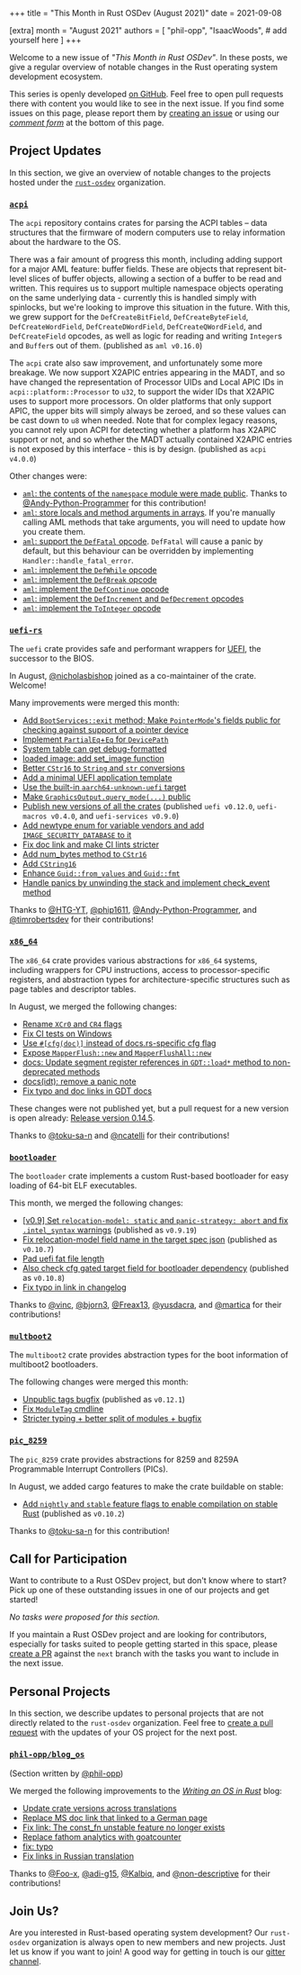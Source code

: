 +++
title = "This Month in Rust OSDev (August 2021)"
date = 2021-09-08

[extra]
month = "August 2021"
authors = [
    "phil-opp",
    "IsaacWoods",
    # add yourself here
]
+++

Welcome to a new issue of _"This Month in Rust OSDev"_. In these posts, we give a regular overview of notable changes in the Rust operating system development ecosystem.

<!-- more -->

This series is openly developed [on GitHub](https://github.com/rust-osdev/homepage/). Feel free to open pull requests there with content you would like to see in the next issue. If you find some issues on this page, please report them by [creating an issue](https://github.com/rust-osdev/homepage/issues/new) or using our <a href="#comment-form">_comment form_</a> at the bottom of this page.

<!--
    This is a draft for the upcoming "This Month in Rust OSDev (August 2021)" post.
    Feel free to create pull requests against the `next` branch to add your
    content here.
    Please take a look at the past posts on https://rust-osdev.com/ to see the
    general structure of these posts.
-->

## Project Updates

In this section, we give an overview of notable changes to the projects hosted under the [`rust-osdev`] organization.

[`rust-osdev`]: https://github.com/rust-osdev/about

### [`acpi`](https://github.com/rust-osdev/acpi)

The `acpi` repository contains crates for parsing the ACPI tables – data structures that the firmware of modern computers use to relay information about the hardware to the OS.

There was a fair amount of progress this month, including adding support for a major AML feature: buffer fields.
These are objects that represent bit-level slices of buffer objects, allowing a section of a buffer to be read and
written. This requires us to support multiple namespace objects operating on the same underlying data -
currently this is handled simply with spinlocks, but we're looking to improve this situation in the future.
With this, we grew support for the `DefCreateBitField`, `DefCreateByteField`, `DefCreateWordField`,
`DefCreateDWordField`, `DefCreateQWordField`, and `DefCreateField` opcodes, as well as logic for reading and
writing `Integer`s and `Buffer`s out of them. <span class="gray">(published as `aml v0.16.0`)</span>

The `acpi` crate also saw improvement, and unfortunately some more breakage. We now support X2APIC entries
appearing in the MADT, and so have changed the representation of Processor UIDs and Local APIC IDs in
`acpi::platform::Processor` to `u32`, to support the wider IDs that X2APIC uses to support more processors. On
older platforms that only support APIC, the upper bits will simply always be zeroed, and so these values can be
cast down to `u8` when needed. Note that for complex legacy reasons, you cannot rely upon ACPI for detecting
whether a platform has X2APIC support or not, and so whether the MADT actually contained X2APIC entries is not exposed
by this interface - this is by design. <span class="gray">(published as `acpi v4.0.0`)</span>

Other changes were:
- [`aml`: the contents of the `namespace` module were made public](https://github.com/rust-osdev/acpi/pull/107).
  Thanks to [@Andy-Python-Programmer](https://github.com/Andy-Python-Programmer) for this contribution!
- [`aml`: store locals and method arguments in arrays](https://github.com/rust-osdev/acpi/commit/c1597aba3d39344834292637fb81e2f2971d6c04). If you're manually calling AML methods
  that take arguments, you will need to update how you create them.
- [`aml`: support the `DefFatal` opcode](https://github.com/rust-osdev/acpi/commit/514e55df07acbca93dfd4eb2db3cdd6fdea5aaf5). `DefFatal` will cause a panic by default, but this behaviour can be overridden by implementing `Handler::handle_fatal_error`.
- [`aml`: implement the `DefWhile` opcode](https://github.com/rust-osdev/acpi/commit/06409b360ef30b3b08b56865f3ee380315751f14)
- [`aml`: implement the `DefBreak` opcode](https://github.com/rust-osdev/acpi/commit/da5f5cec8096d2ebd5697212e282abbeaed6edb7)
- [`aml`: implement the `DefContinue` opcode](https://github.com/rust-osdev/acpi/commit/ed0400092e18598c73ca6048fb96b2522237808d)
- [`aml`: implement the `DefIncrement` and `DefDecrement` opcodes](https://github.com/rust-osdev/acpi/commit/b854d5491e48e5a4f332ff259ce185cb357261d0)
- [`aml`: implement the `ToInteger` opcode](https://github.com/rust-osdev/acpi/commit/00a61d8b7471dae725283296f4ee9c0c20013156)

### [`uefi-rs`](https://github.com/rust-osdev/uefi-rs)

The `uefi` crate provides safe and performant wrappers for [UEFI](https://en.wikipedia.org/wiki/Unified_Extensible_Firmware_Interface), the successor to the BIOS.

In August, [@nicholasbishop](https://github.com/nicholasbishop) joined as a co-maintainer of the crate. Welcome!

Many improvements were merged this month:

- [Add `BootServices::exit` method; Make `PointerMode`'s fields public for checking against support of a pointer device](https://github.com/rust-osdev/uefi-rs/pull/261)
- [Implement `PartialEq`+`Eq` for `DevicePath`](https://github.com/rust-osdev/uefi-rs/pull/265)
- [System table can get debug-formatted](https://github.com/rust-osdev/uefi-rs/pull/248)
- [loaded image: add set_image function](https://github.com/rust-osdev/uefi-rs/pull/266)
- [Better `CStr16` to `String` and `str` conversions](https://github.com/rust-osdev/uefi-rs/pull/249)
- [Add a minimal UEFI application template](https://github.com/rust-osdev/uefi-rs/pull/268)
- [Use the built-in `aarch64-unknown-uefi` target](https://github.com/rust-osdev/uefi-rs/pull/269)
- [Make `GraphicsOutput.query_mode(...)` public](https://github.com/rust-osdev/uefi-rs/pull/270)
- [Publish new versions of all the crates](https://github.com/rust-osdev/uefi-rs/pull/276) <span class="gray">(published `uefi v0.12.0`, `uefi-macros v0.4.0`, and `uefi-services v0.9.0`)</span>
- [Add newtype enum for variable vendors and add `IMAGE_SECURITY_DATABASE` to it](https://github.com/rust-osdev/uefi-rs/pull/273)
- [Fix doc link and make CI lints stricter](https://github.com/rust-osdev/uefi-rs/pull/272)
- [Add num_bytes method to `CStr16`](https://github.com/rust-osdev/uefi-rs/pull/274)
- [Add `CString16`](https://github.com/rust-osdev/uefi-rs/pull/275)
- [Enhance `Guid::from_values` and `Guid::fmt`](https://github.com/rust-osdev/uefi-rs/pull/280)
- [Handle panics by unwinding the stack and implement check_event method](https://github.com/rust-osdev/uefi-rs/pull/282)

Thanks to [@HTG-YT](https://github.com/HTG-YT), [@phip1611](https://github.com/phip1611), [@Andy-Python-Programmer](https://github.com/Andy-Python-Programmer), and [@timrobertsdev](https://github.com/timrobertsdev) for their contributions!

### [`x86_64`](https://github.com/rust-osdev/x86_64)

The `x86_64` crate provides various abstractions for `x86_64` systems, including wrappers for CPU instructions, access to processor-specific registers, and abstraction types for architecture-specific structures such as page tables and descriptor tables.

In August, we merged the following changes:

- [Rename `XCr0` and `CR4` flags](https://github.com/rust-osdev/x86_64/pull/275)
- [Fix CI tests on Windows](https://github.com/rust-osdev/x86_64/pull/297)
- [Use `#[cfg(doc)]` instead of docs.rs-specific cfg flag](https://github.com/rust-osdev/x86_64/pull/287)
- [Expose `MapperFlush::new` and `MapperFlushAll::new`](https://github.com/rust-osdev/x86_64/pull/296)
- [docs: Update segment register references in `GDT::load*` method to non-deprecated methods](https://github.com/rust-osdev/x86_64/pull/301)
- [docs(idt): remove a panic note](https://github.com/rust-osdev/x86_64/pull/300)
- [Fix typo and doc links in GDT docs](https://github.com/rust-osdev/x86_64/pull/302)

These changes were not published yet, but a pull request for a new version is open already: [Release version 0.14.5](https://github.com/rust-osdev/x86_64/pull/304).

Thanks to [@toku-sa-n](https://github.com/toku-sa-n) and [@ncatelli](https://github.com/ncatelli) for their contributions!

### [`bootloader`](https://github.com/rust-osdev/bootloader)

The `bootloader` crate implements a custom Rust-based bootloader for easy loading of 64-bit ELF executables.

This month, we merged the following changes:

- [[v0.9] Set `relocation-model: static` and `panic-strategy: abort` and fix `.intel_syntax` warnings](https://github.com/rust-osdev/bootloader/pull/185) <span class="gray">(published as `v0.9.19`)</span>
- [Fix relocation-model field name in the target spec json](https://github.com/rust-osdev/bootloader/pull/186) <span class="gray">(published as `v0.10.7`)</span>
- [Pad uefi fat file length](https://github.com/rust-osdev/bootloader/pull/180)
- [Also check cfg gated target field for bootloader dependency](https://github.com/rust-osdev/bootloader/pull/182) <span class="gray">(published as `v0.10.8`)</span>
- [Fix typo in link in changelog](https://github.com/rust-osdev/bootloader/pull/194)

Thanks to [@vinc](https://github.com/vinc), [@bjorn3](https://github.com/bjorn3), [@Freax13](https://github.com/Freax13), [@yusdacra](https://github.com/yusdacra), and [@martica](https://github.com/martica) for their contributions!

### [`multboot2`](https://github.com/rust-osdev/multiboot2)

The `multiboot2` crate provides abstraction types for the boot information of multiboot2 bootloaders.

The following changes were merged this month:

- [Unpublic tags bugfix](https://github.com/rust-osdev/multiboot2/pull/89) <span class="gray">(published as `v0.12.1`)</span>
- [Fix `ModuleTag` cmdline](https://github.com/rust-osdev/multiboot2/pull/91)
- [Stricter typing + better split of modules + bugfix](https://github.com/rust-osdev/multiboot2/pull/90)

### [`pic_8259`](https://github.com/rust-osdev/pic8259)

The `pic_8259` crate provides abstractions for 8259 and 8259A Programmable Interrupt Controllers (PICs).

In August, we added cargo features to make the crate buildable on stable:

- [Add `nightly` and `stable` feature flags to enable compilation on stable Rust](https://github.com/rust-osdev/pic8259/pull/1) <span class="gray">(published as `v0.10.2`)</span>

Thanks to [@toku-sa-n](https://github.com/toku-sa-n) for this contribution!

## Call for Participation

Want to contribute to a Rust OSDev project, but don't know where to start? Pick up one of these outstanding
issues in one of our projects and get started!

<!--
Please use the following template for adding items:
- [(`repo_name`) Issue Description](https://example.com/link-to-issue)
-->

<span class="gray">

_No tasks were proposed for this section._

</span>

If you maintain a Rust OSDev project and are looking for contributors, especially for tasks suited to people
getting started in this space, please [create a PR](https://github.com/rust-osdev/homepage/pulls) against the
`next` branch with the tasks you want to include in the next issue.


## Personal Projects

In this section, we describe updates to personal projects that are not directly related to the `rust-osdev` organization. Feel free to [create a pull request](https://github.com/rust-osdev/homepage/pulls) with the updates of your OS project for the next post.

### [`phil-opp/blog_os`](https://github.com/phil-opp/blog_os)

<span class="gray">(Section written by [@phil-opp](https://github.com/phil-opp))</span>

We merged the following improvements to the [_Writing an OS in Rust_](https://os.phil-opp.com) blog:

- [Update crate versions across translations](https://github.com/phil-opp/blog_os/pull/1031)
- [Replace MS doc link that linked to a German page](https://github.com/phil-opp/blog_os/pull/1034)
- [Fix link: The const_fn unstable feature no longer exists](https://github.com/phil-opp/blog_os/commit/c1e6a66e356653c166426adbcdbb158792bc408c)
- [Replace fathom analytics with goatcounter](https://github.com/phil-opp/blog_os/commit/27ab4518acbb132e327ed4f4f0508393e9d4d684)
- [fix: typo](https://github.com/phil-opp/blog_os/pull/1040)
- [Fix links in Russian translation](https://github.com/phil-opp/blog_os/pull/1046)

Thanks to [@Foo-x](https://github.com/Foo-x), [@adi-g15](https://github.com/adi-g15), [@Kalbiq](https://github.com/Kalbiq), and [@non-descriptive](https://github.com/non-descriptive) for their contributions!

## Join Us?

Are you interested in Rust-based operating system development? Our `rust-osdev` organization is always open to new members and new projects. Just let us know if you want to join! A good way for getting in touch is our [gitter channel](https://gitter.im/rust-osdev/Lobby).
